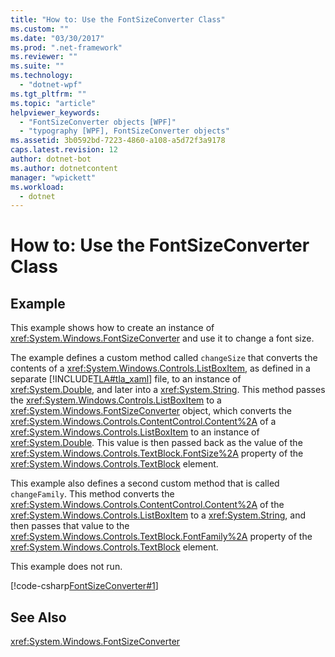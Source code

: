 ```yaml
---
title: "How to: Use the FontSizeConverter Class"
ms.custom: ""
ms.date: "03/30/2017"
ms.prod: ".net-framework"
ms.reviewer: ""
ms.suite: ""
ms.technology: 
  - "dotnet-wpf"
ms.tgt_pltfrm: ""
ms.topic: "article"
helpviewer_keywords: 
  - "FontSizeConverter objects [WPF]"
  - "typography [WPF], FontSizeConverter objects"
ms.assetid: 3b0592bd-7223-4860-a108-a5d72f3a9178
caps.latest.revision: 12
author: dotnet-bot
ms.author: dotnetcontent
manager: "wpickett"
ms.workload: 
  - dotnet
---
```

# How to: Use the FontSizeConverter Class
## Example  
 This example shows how to create an instance of <xref:System.Windows.FontSizeConverter> and use it to change a font size.  
  
 The example defines a custom method called `changeSize` that converts the contents of a <xref:System.Windows.Controls.ListBoxItem>, as defined in a separate [!INCLUDE[TLA#tla_xaml](../../../../includes/tlasharptla-xaml-md.md)] file, to an instance of <xref:System.Double>, and later into a <xref:System.String>. This method passes the <xref:System.Windows.Controls.ListBoxItem> to a <xref:System.Windows.FontSizeConverter> object, which converts the <xref:System.Windows.Controls.ContentControl.Content%2A> of a <xref:System.Windows.Controls.ListBoxItem> to an instance of <xref:System.Double>. This value is then passed back as the value of the <xref:System.Windows.Controls.TextBlock.FontSize%2A> property of the <xref:System.Windows.Controls.TextBlock> element.  
  
 This example also defines a second custom method that is called `changeFamily`. This method converts the <xref:System.Windows.Controls.ContentControl.Content%2A> of the <xref:System.Windows.Controls.ListBoxItem> to a <xref:System.String>, and then passes that value to the <xref:System.Windows.Controls.TextBlock.FontFamily%2A> property of the <xref:System.Windows.Controls.TextBlock> element.  
  
 This example does not run.  
  
 [!code-csharp[FontSizeConverter#1](../../../../samples/snippets/csharp/VS_Snippets_Wpf/FontSizeConverter/CSharp/Window1.xaml.cs#1)]  
  
## See Also  
 <xref:System.Windows.FontSizeConverter>

